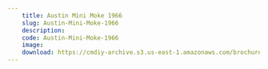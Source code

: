 ```yaml
---
    title: Austin Mini Moke 1966
    slug: Austin-Mini-Moke-1966
    description:
    code: Austin-Mini-Moke-1966
    image:
    download: https://cmdiy-archive.s3.us-east-1.amazonaws.com/brochures/documents/Austin+Mini+Moke+1966.pdf
---
```

<!-- Content of the page -->

##
        